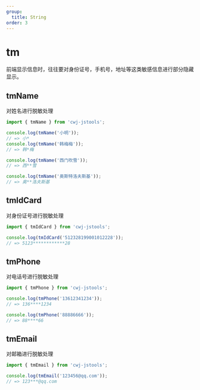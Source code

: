 ```yaml
---
group:
  title: String
order: 3
---
```


# tm

前端显示信息时，往往要对身份证号，手机号，地址等这类敏感信息进行部分隐藏显示。

## tmName

对姓名进行脱敏处理

```jsx | pure
import { tmName } from 'cwj-jstools';

console.log(tmName('小明'));
// => 小*
console.log(tmName('韩梅梅'));
// => 韩*梅

console.log(tmName('西门吹雪'));
// => 西**雪

console.log(tmName('奥斯特洛夫斯基'));
// => 奥**洛夫斯基
```

## tmIdCard

对身份证号进行脱敏处理

```jsx | pure
import { tmIdCard } from 'cwj-jstools';

console.log(tmIdCard('512328199001012228'));
// => 5123************28
```

## tmPhone

对电话号进行脱敏处理

```jsx | pure
import { tmPhone } from 'cwj-jstools';

console.log(tmPhone('13612341234'));
// => 136****1234

console.log(tmPhone('88886666'));
// => 88****66
```

## tmEmail

对邮箱进行脱敏处理

```jsx | pure
import { tmEmail } from 'cwj-jstools';

console.log(tmEmail('123456@qq.com'));
// => 123***@qq.com
```
